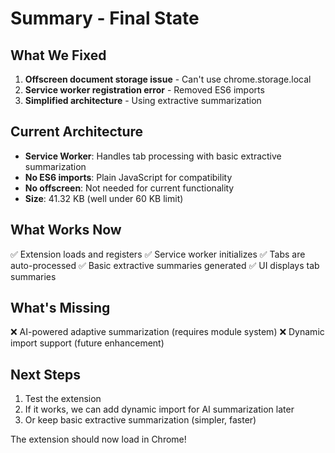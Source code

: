 # Summary - Final State

## What We Fixed
1. **Offscreen document storage issue** - Can't use chrome.storage.local
2. **Service worker registration error** - Removed ES6 imports
3. **Simplified architecture** - Using extractive summarization

## Current Architecture
- **Service Worker**: Handles tab processing with basic extractive summarization
- **No ES6 imports**: Plain JavaScript for compatibility
- **No offscreen**: Not needed for current functionality
- **Size**: 41.32 KB (well under 60 KB limit)

## What Works Now
✅ Extension loads and registers
✅ Service worker initializes
✅ Tabs are auto-processed
✅ Basic extractive summaries generated
✅ UI displays tab summaries

## What's Missing
❌ AI-powered adaptive summarization (requires module system)
❌ Dynamic import support (future enhancement)

## Next Steps
1. Test the extension
2. If it works, we can add dynamic import for AI summarization later
3. Or keep basic extractive summarization (simpler, faster)

The extension should now load in Chrome!

